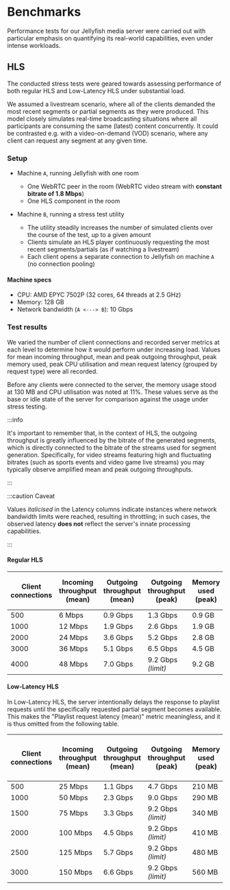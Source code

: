 # Benchmarks

Performance tests for our Jellyfish media server were carried out with particular emphasis
on quantifying its real-world capabilities, even under intense workloads.

## HLS

The conducted stress tests were geared towards assessing performance of both regular HLS
and Low-Latency HLS under substantial load.

We assumed a livestream scenario, where all of the clients demanded the most recent segments or partial segments
as they were produced. This model closely simulates real-time broadcasting situations where all participants
are consuming the same (latest) content concurrently. It could be contrasted e.g. with a video-on-demand (VOD)
scenario, where any client can request any segment at any given time.

### Setup

- Machine `A`, running Jellyfish with one room
  - One WebRTC peer in the room (WebRTC video stream with **constant bitrate of 1.8 Mbps**)
  - One HLS component in the room

- Machine `B`, running a stress test utility
  - The utility steadily increases the number of simulated clients over the course of the test, up to a given amount
  - Clients simulate an HLS player continuously requesting the most recent segments/partials
  (as if watching a livestream)
  - Each client opens a separate connection to Jellyfish on machine `A` (no connection pooling)

#### Machine specs

- CPU: AMD EPYC 7502P (32 cores, 64 threads at 2.5 GHz)
- Memory: 128 GB
- Network bandwidth (`A <---> B`): 10 Gbps

### Test results

We varied the number of client connections and recorded server metrics at each level
to determine how it would perform under increasing load. Values for mean incoming throughput,
mean and peak outgoing throughput, peak memory used, peak CPU utilisation and mean request latency
(grouped by request type) were all recorded.

Before any clients were connected to the server, the memory usage stood at 130 MB
and CPU utilisation was noted at 11%. These values serve as the base or idle state of the server
for comparison against the usage under stress testing.

:::info

It's important to remember that, in the context of HLS, the outgoing throughput is greatly influenced by the bitrate
of the generated segments, which is directly connected to the bitrate of the streams used for segment generation.
Specifically, for video streams featuring high and fluctuating bitrates (such as sports events and video game
live streams) you may typically observe amplified mean and peak outgoing throughputs.

:::

:::caution Caveat

Values *italicised* in the Latency columns indicate instances where network bandwidth limits were reached,
resulting in throttling; in such cases, the observed latency **does not** reflect the server's
innate processing capabilities.

:::

#### Regular HLS

| Client connections | Incoming throughput (mean) | Outgoing throughput (mean) | Outgoing throughput (peak) | Memory used (peak) | CPU utilisation (peak) | Playlist request latency (mean) | Segment request latency (mean) |
| ------- | -------- | --------------- | ---------------- | -------- | ----- | ------ | ------ |
| 500     | 6 Mbps   | 0.9 Gbps        | 1.3 Gbps         | 0.9 GB   | 18%   | 4 ms   | 66 ms  |
| 1000    | 12 Mbps  | 1.9 Gbps        | 2.6 Gbps         | 1.9 GB   | 19%   | 3 ms   | 65 ms  |
| 2000    | 24 Mbps  | 3.6 Gbps        | 5.2 Gbps         | 2.8 GB   | 23%   | 3 ms   | 66 ms  |
| 3000    | 36 Mbps  | 5.1 Gbps        | 6.5 Gbps         | 4.5 GB   | 30%   | 4 ms   | 67 ms  |
| 4000    | 48 Mbps  | 7.0 Gbps        | 9.2 Gbps *(limit)* | 9.2 GB   | 34%   | <i>17 ms*</i>  | <i>243 ms*</i> |

#### Low-Latency HLS

In Low-Latency HLS, the server intentionally delays the response to playlist requests
until the specifically requested partial segment becomes available.
This makes the "Playlist request latency (mean)" metric meaningless, and it is thus omitted from the following table.

| Client connections | Incoming throughput (mean) | Outgoing throughput (mean) | Outgoing throughput (peak) | Memory used (peak) | CPU utilisation (peak) | Partial segment request latency (mean) |
| ------- | -------- | --------------- | ---------------- | -------- | ----- | ------ |
| 500     | 25 Mbps  | 1.1 Gbps        | 4.7 Gbps         | 210 MB   | 25%   | 98 ms  |
| 1000    | 50 Mbps  | 2.3 Gbps        | 9.0 Gbps         | 290 MB   | 34%   | 138 ms |
| 1500    | 75 Mbps  | 3.3 Gbps        | 9.2 Gbps *(limit)* | 340 MB   | 43%   | <i>244 ms*</i> |
| 2000    | 100 Mbps | 4.5 Gbps        | 9.2 Gbps *(limit)* | 410 MB   | 47%   | <i>341 ms*</i> |
| 2500    | 125 Mbps | 5.7 Gbps        | 9.2 Gbps *(limit)* | 480 MB   | 48%   | <i>402 ms*</i> |
| 3000    | 150 Mbps | 6.6 Gbps        | 9.2 Gbps *(limit)* | 560 MB   | 50%   | <i>514 ms*</i> |
